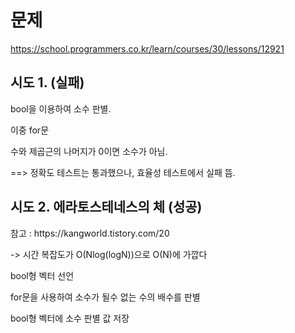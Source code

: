 # 문제
https://school.programmers.co.kr/learn/courses/30/lessons/12921

## 시도 1. (실패)
<p> bool을 이용하여 소수 판별.
<p> 이중 for문
<p> 수와 제곱근의 나머지가 0이면 소수가 아님.
<p> 
==> 정확도 테스트는 통과했으나, 효율성 테스트에서 실패 뜸.

## 시도 2. 에라토스테네스의 체 (성공)
<p> 참고 : https://kangworld.tistory.com/20
<p> -> 시간 복잡도가 O(Nlog(logN))으로 O(N)에 가깝다
<p> bool형 벡터 선언
<p> for문을 사용하여 소수가 될수 없는 수의 배수를 판별
<p> bool형 벡터에 소수 판별 값 저장
